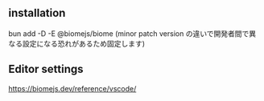 ## installation
bun add -D -E @biomejs/biome
(minor patch version の違いで開発者間で異なる設定になる恐れがあるため固定します)

## Editor settings
https://biomejs.dev/reference/vscode/